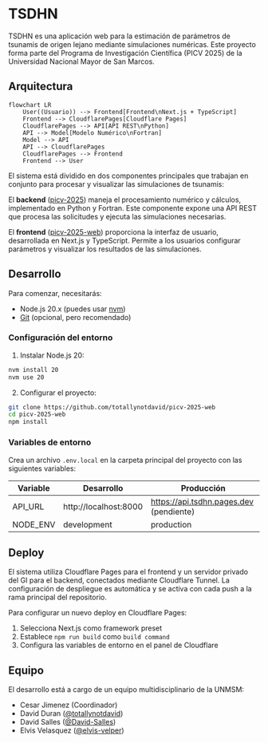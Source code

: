 # TSDHN

TSDHN es una aplicación web para la estimación de parámetros de tsunamis de origen lejano mediante simulaciones numéricas. Este proyecto forma parte del Programa de Investigación Científica (PICV 2025) de la Universidad Nacional Mayor de San Marcos.

## Arquitectura

```mermaid
flowchart LR
    User((Usuario)) --> Frontend[Frontend\nNext.js + TypeScript]
    Frontend --> CloudflarePages[Cloudflare Pages]
    CloudflarePages --> API[API REST\nPython]
    API --> Model[Modelo Numérico\nFortran]
    Model --> API
    API --> CloudflarePages
    CloudflarePages --> Frontend
    Frontend --> User
```

El sistema está dividido en dos componentes principales que trabajan en conjunto para procesar y visualizar las simulaciones de tsunamis:

El **backend** ([picv-2025](https://github.com/totallynotdavid/picv-2025)) maneja el procesamiento numérico y cálculos, implementado en Python y Fortran. Este componente expone una API REST que procesa las solicitudes y ejecuta las simulaciones necesarias.

El **frontend** ([picv-2025-web](https://github.com/totallynotdavid/picv-2025-web)) proporciona la interfaz de usuario, desarrollada en Next.js y TypeScript. Permite a los usuarios configurar parámetros y visualizar los resultados de las simulaciones.

## Desarrollo

Para comenzar, necesitarás:

- Node.js 20.x (puedes usar [nvm](https://github.com/nvm-sh/nvm?tab=readme-ov-file#installing-and-updating))
- [Git](https://git-scm.com/book/en/v2/Getting-Started-Installing-Git) (opcional, pero recomendado)

### Configuración del entorno

1. Instalar Node.js 20:

```bash
nvm install 20
nvm use 20
```

2. Configurar el proyecto:

```bash
git clone https://github.com/totallynotdavid/picv-2025-web
cd picv-2025-web
npm install
```

### Variables de entorno

Crea un archivo `.env.local` en la carpeta principal del proyecto con las siguientes variables:

| Variable | Desarrollo            | Producción                              |
| -------- | --------------------- | --------------------------------------- |
| API_URL  | http://localhost:8000 | https://api.tsdhn.pages.dev (pendiente) |
| NODE_ENV | development           | production                              |

## Deploy

El sistema utiliza Cloudflare Pages para el frontend y un servidor privado del GI para el backend, conectados mediante Cloudflare Tunnel. La configuración de despliegue es automática y se activa con cada push a la rama principal del repositorio.

Para configurar un nuevo deploy en Cloudflare Pages:

1. Selecciona Next.js como framework preset
2. Establece `npm run build` como `build command`
3. Configura las variables de entorno en el panel de Cloudflare

## Equipo

El desarrollo está a cargo de un equipo multidisciplinario de la UNMSM:

- Cesar Jimenez (Coordinador)
- David Duran ([@totallynotdavid](https://github.com/totallynotdavid))
- David Salles ([@David-Salles](https://github.com/David-Salles))
- Elvis Velasquez ([@elvis-velper](https://github.com/elvis-velper))
